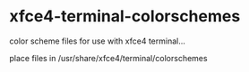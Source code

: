 # xfce4-terminal-colorschemes
color scheme files for use with xfce4 terminal...

place files in /usr/share/xfce4/terminal/colorschemes
